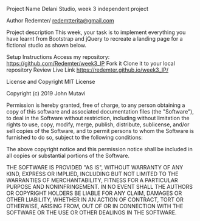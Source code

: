 Project Name
Delani Studio, week 3 independent project

Author
Redemter/ redemtterita@gmail.com

Project description
This week, your task is to implement everything you have learnt from Bootstrap and jQuery to recreate a landing page for a fictional studio as shown below.

Setup Instructions
Access my repository: https://github.com/Redemter/week3_IP Fork it Clone it to your local repository Review
Live Link
https://redemter.github.io/week3_IP/

License and Copyright
MIT License

Copyright (c) 2019 John Mutavi

Permission is hereby granted, free of charge, to any person obtaining a copy
of this software and associated documentation files (the "Software"), to deal
in the Software without restriction, including without limitation the rights
to use, copy, modify, merge, publish, distribute, sublicense, and/or sell
copies of the Software, and to permit persons to whom the Software is
furnished to do so, subject to the following conditions:

The above copyright notice and this permission notice shall be included in all
copies or substantial portions of the Software.

THE SOFTWARE IS PROVIDED "AS IS", WITHOUT WARRANTY OF ANY KIND, EXPRESS OR
IMPLIED, INCLUDING BUT NOT LIMITED TO THE WARRANTIES OF MERCHANTABILITY,
FITNESS FOR A PARTICULAR PURPOSE AND NONINFRINGEMENT. IN NO EVENT SHALL THE
AUTHORS OR COPYRIGHT HOLDERS BE LIABLE FOR ANY CLAIM, DAMAGES OR OTHER
LIABILITY, WHETHER IN AN ACTION OF CONTRACT, TORT OR OTHERWISE, ARISING FROM,
OUT OF OR IN CONNECTION WITH THE SOFTWARE OR THE USE OR OTHER DEALINGS IN THE
SOFTWARE.
